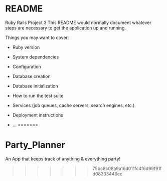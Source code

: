 
# README
Ruby Rails Project 3
This README would normally document whatever steps are necessary to get the
application up and running.

Things you may want to cover:

* Ruby version

* System dependencies

* Configuration

* Database creation

* Database initialization

* How to run the test suite

* Services (job queues, cache servers, search engines, etc.)

* Deployment instructions

* ...
=======
# Party_Planner
An App that keeps track of anything &amp; everything party!
>>>>>>> 75bc8c08a9a16d011fc4f6d99f91fd08333446ec
